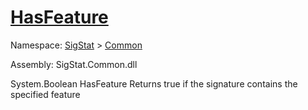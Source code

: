 # [HasFeature](./Signature-100663444.md)

Namespace: [SigStat]() > [Common](./../README.md)

Assembly: SigStat.Common.dll

System.Boolean   HasFeature    Returns true if the signature contains the specified feature
